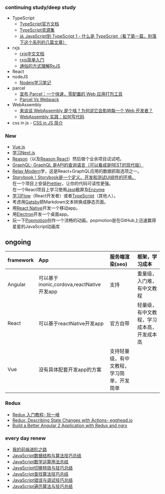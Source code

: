 ### continuing study/deep study

- TypeScript
  - [TypeScript官方文档](https://www.tslang.cn/docs/home.html)
  - [TypeScript资源集](https://segmentfault.com/a/1190000010130073)
  - [从 JavaScript到 TypeScript 1 - 什么是 TypeScript（看了第一篇，别落下这个系列的几篇文章）](http://tasaid.com/Blog/20171011231943.html?sgs=sf)
- rxjs
  - [rxjs中文文档](http://cn.rx.js.org/)
  - [rxjs简单入门](https://yq.aliyun.com/articles/65027)
  - [通俗的方式理解RxJS](https://segmentfault.com/a/1190000008464065)
- React
- nodeJS
  - [Nodejs学习笔记](https://github.com/chyingp/nodejs-learning-guide)
- parcel
  - [宣布 Parcel：一个快速，零配置的 Web 应用打包工具](https://segmentfault.com/a/1190000012332187)
  - [Parcel Vs Webpack](http://www.imweb.io/topic/5a4451c3a192c3b460fce366)
- WebAssembly
  - [来谈谈 WebAssembly 是个啥？为何说它会影响每一个 Web 开发者？](https://cloud.tencent.com/developer/article/1004696)
  - [WebAssembly 实践：如何写代码](https://segmentfault.com/a/1190000008402872)
- css in js - [CSS in JS 简介](http://www.ruanyifeng.com/blog/2017/04/css_in_js.html)
 
### New

- <a href="https://vuejs.org/v2/guide/" target="_blank">Vue.js</a><br>
- <a href="https://learnnextjs.com/" target="_blank">学习Next.js</a><br>
- <a href="https://protoship.io/blog/2017/05/10/an-invitation-to-reasonml.html" target="_blank">Reason</a>（以及<a href="https://jaredforsyth.com/2017/07/05/a-reason-react-tutorial/" target="_blank">Reason React</a>）然后做个业余项目试试吧。<br>
- <a href="http://graphql.org/learn/" target="_blank">GraphQL- GraphQL 是API的查询语言（可以看成是REST的现代版）</a><br>
- <a href="https://hackernoon.com/getting-started-with-relay-modern-for-building-isomorphic-web-apps-ae049e4e23c1" target="_blank">Relay Modern</a>学，这是React+GraphQL应用的数据抓取选项之一。<br>
- <a href="https://storybook.js.org/" target="_blank">Storybook！Storybook是一个定义、开发和测试UI组件的环境。</a><br>
在一个项目上安装<a href="https://github.com/prettier/prettier" target="_blank">Prettier</a>，让你的代码可读性更强。<br>
在一个React项目上学习使用<a href="https://facebook.github.io/jest/" target="_blank">Jest</a>截屏及<a href="https://hackernoon.com/testing-react-components-with-jest-and-enzyme-41d592c174f" target="_blank">Enzyme</a><br>
- <a href="https://flow.org/en/docs/getting-started/" target="_blank">学习Flow</a>（React开发者）或者<a href="https://www.typescriptlang.org/docs/handbook/typescript-in-5-minutes.html" target="_blank">TypeScript</a>（其他人）。<br>
- 考虑用<a href="https://github.com/gatsbyjs/gatsby" target="_blank">Gatsby</a>把Markdown文本转换成静态页面。<br>
- 用<a href="https://egghead.io/courses/react-native-fundamentals" target="_blank">React Native</a>开发一个移动app。<br>
- 用<a href="https://medium.freecodecamp.org/how-to-build-your-first-app-with-electron-41ebdb796930" target="_blank">Electron</a>开发一个桌面app。<br>
- 玩一下<a href="https://popmotion.io/learn/get-started/" target="_blank">Popmotion</a>创作一个流畅的动画。popmotion是在GitHub上迅速赢得星星的JavaScript动画库<br>

## ongoing

|framework | App |服务端渲染(seo)|框架，学习成本|
| :------------- | :------------- | :------------- | :------------- |
|Angular |可以基于inonic,cordova,reactNative开发app|支持|重量级，入门难，有中文教程|
|React |可以基于reactNative开发app|官方自带|轻量级，有中文教程，学习成本高，开发成本高|
|Vue |没有具体配套开发app的方案|支持轻量级，有中文教程，学习简单，开发简单|

### Redux

- [Redux 入门教程- 阮一峰](http://www.ruanyifeng.com/blog/2016/09/redux_tutorial_part_one_basic_usages.html)
- [Redux: Describing State Changes with Actions- egghead.io](https://egghead.io/lessons/react-redux-describing-state-changes-with-actions)
- [Build a Better Angular 2 Application with Redux and ngrx](http://onehungrymind.com/build-better-angular-2-application-redux-ngrx/)

### every day renew

- [我的前端进阶之路](http://blog.damonare.cn/2017/07/30/%E6%88%91%E7%9A%84%E5%89%8D%E7%AB%AF%E8%BF%9B%E9%98%B6%E4%B9%8B%E8%B7%AF/)
- [JavaScript数据结构与算法技巧总结](https://www.jb51.net/Special/297.htm)
- [JavaScript数学运算用法总结](https://www.jb51.net/Special/119.htm)
- [JavaScript切换特效与技巧总结](https://www.jb51.net/Special/502.htm)
- [JavaScript查找算法技巧总结](https://www.jb51.net/Special/472.htm)
- [JavaScript错误与调试技巧总结](https://www.jb51.net/Special/439.htm)
- [JavaScript遍历算法与技巧总结](https://www.jb51.net/Special/281.htm)
